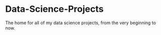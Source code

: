 # Data-Science-Projects
The home for all of my data science projects, from the very beginning to now.
